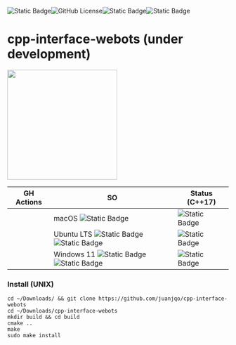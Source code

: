 ![Static Badge](https://img.shields.io/badge/status-experimental-critical)![GitHub License](https://img.shields.io/github/license/juanjqo/cpp-interface-webots)![Static Badge](https://img.shields.io/badge/Written_in-C%2B%2B17-blue)![Static Badge](https://img.shields.io/badge/Webots-R2025a-orange)

# cpp-interface-webots (under development)

<img src=https://github.com/juanjqo/capybara_toolkit/assets/23158313/2e0dbd2d-9b12-4930-9ffe-511d8270de03 width='250'>


|  GH Actions  | SO | Status (C++17) | 
| ------------- | ------------- |------------- |
| | macOS ![Static Badge](https://img.shields.io/badge/Apple_silicon-magenta) | ![Static Badge](https://img.shields.io/badge/beta-yellow)|
|    | Ubuntu LTS ![Static Badge](https://img.shields.io/badge/x64-blue) ![Static Badge](https://img.shields.io/badge/arm64-blue)  |  ![Static Badge](https://img.shields.io/badge/beta-yellow)|
|   | Windows 11 ![Static Badge](https://img.shields.io/badge/x64-blue) ![Static Badge](https://img.shields.io/badge/arm64-blue)   |  ![Static Badge](https://img.shields.io/badge/unsupported-gray) | 


### Install (UNIX)

```shell
cd ~/Downloads/ && git clone https://github.com/juanjqo/cpp-interface-webots
cd ~/Downloads/cpp-interface-webots
mkdir build && cd build
cmake ..
make
sudo make install
```

